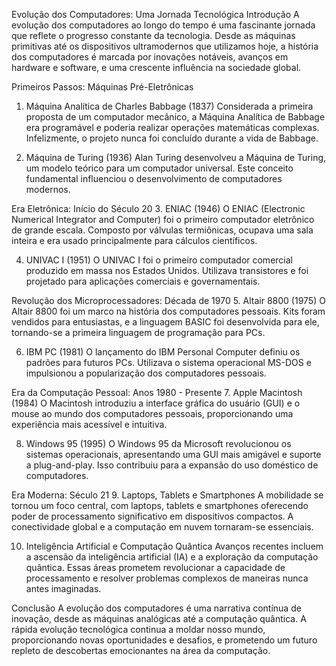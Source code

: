 Evolução dos Computadores: Uma Jornada Tecnológica
Introdução
A evolução dos computadores ao longo do tempo é uma fascinante jornada que reflete o progresso constante da tecnologia. Desde as máquinas primitivas até os dispositivos ultramodernos que utilizamos hoje, a história dos computadores é marcada por inovações notáveis, avanços em hardware e software, e uma crescente influência na sociedade global.

Primeiros Passos: Máquinas Pré-Eletrônicas
1. Máquina Analítica de Charles Babbage (1837)
Considerada a primeira proposta de um computador mecânico, a Máquina Analítica de Babbage era programável e poderia realizar operações matemáticas complexas. Infelizmente, o projeto nunca foi concluído durante a vida de Babbage.

2. Máquina de Turing (1936)
Alan Turing desenvolveu a Máquina de Turing, um modelo teórico para um computador universal. Este conceito fundamental influenciou o desenvolvimento de computadores modernos.

Era Eletrônica: Início do Século 20
3. ENIAC (1946)
O ENIAC (Electronic Numerical Integrator and Computer) foi o primeiro computador eletrônico de grande escala. Composto por válvulas termiônicas, ocupava uma sala inteira e era usado principalmente para cálculos científicos.

4. UNIVAC I (1951)
O UNIVAC I foi o primeiro computador comercial produzido em massa nos Estados Unidos. Utilizava transistores e foi projetado para aplicações comerciais e governamentais.

Revolução dos Microprocessadores: Década de 1970
5. Altair 8800 (1975)
O Altair 8800 foi um marco na história dos computadores pessoais. Kits foram vendidos para entusiastas, e a linguagem BASIC foi desenvolvida para ele, tornando-se a primeira linguagem de programação para PCs.

6. IBM PC (1981)
O lançamento do IBM Personal Computer definiu os padrões para futuros PCs. Utilizava o sistema operacional MS-DOS e impulsionou a popularização dos computadores pessoais.

Era da Computação Pessoal: Anos 1980 - Presente
7. Apple Macintosh (1984)
O Macintosh introduziu a interface gráfica do usuário (GUI) e o mouse ao mundo dos computadores pessoais, proporcionando uma experiência mais acessível e intuitiva.

8. Windows 95 (1995)
O Windows 95 da Microsoft revolucionou os sistemas operacionais, apresentando uma GUI mais amigável e suporte a plug-and-play. Isso contribuiu para a expansão do uso doméstico de computadores.

Era Moderna: Século 21
9. Laptops, Tablets e Smartphones
A mobilidade se tornou um foco central, com laptops, tablets e smartphones oferecendo poder de processamento significativo em dispositivos compactos. A conectividade global e a computação em nuvem tornaram-se essenciais.

10. Inteligência Artificial e Computação Quântica
Avanços recentes incluem a ascensão da inteligência artificial (IA) e a exploração da computação quântica. Essas áreas prometem revolucionar a capacidade de processamento e resolver problemas complexos de maneiras nunca antes imaginadas.

Conclusão
A evolução dos computadores é uma narrativa contínua de inovação, desde as máquinas analógicas até a computação quântica. A rápida evolução tecnológica continua a moldar nosso mundo, proporcionando novas oportunidades e desafios, e prometendo um futuro repleto de descobertas emocionantes na área da computação.
